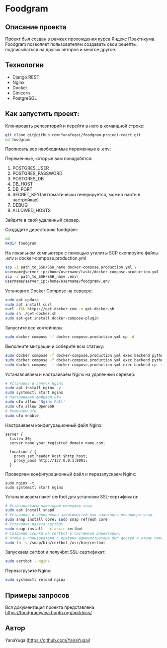 # Foodgram

## Описание проекта

Проект был создан в рамках прохождения курса Яндекс Практикума.
Foodgram позволяет пользователям создавать свои рецепты, подписываться на других авторов и многое другое.

## Технологии

* Django REST
* Nginx
* Docker
* Ginicorn
* PostgreSGL

## Как запустить проект:

Клонировать репозиторий и перейти в него в командной строке:

```bash
git clone git@github.com:YanaYugai/foodgram-project-react.git
cd foodgram
```

Прописать все необходимые переменные в .env:

Переменные, которые вам понадобятся:
1. POSTGRES_USER
2. POSTGRES_PASSWORD
3. POSTGRES_DB
4. DB_HOST
5. DB_PORT
6. SECRET_KEY(авттоматически генерируется, можно найти в настройках)
7. DEBUG
8. ALLOWED_HOSTS

Зайдите в свой удаленный сервер.

Создадите директорию foodgram:

```bash
cd
mkdir foodgram
```
На локальном компьютере с помощью утилиты SCP скопируйте файлы .env и
docker-compose.production.yml

```bash
scp -i path_to_SSH/SSH_name docker-compose.production.yml \
username@server_ip:/home/username/taski/docker-compose.production.yml
scp -i path_to_SSH/SSH_name .env\
username@server_ip:/home/username/foodgram/.env
```

Установите Docker Compose на сервере:

```bash
sudo apt update
sudo apt install curl
curl -fSL https://get.docker.com -o get-docker.sh
sudo sh ./get-docker.sh
sudo apt-get install docker-compose-plugin
```

Запустите все контейнеры:

```bash
sudo docker compose -f docker-compose.production.yml up -d
```
Выполните миграции и соберите всю статику:

```bash
sudo docker compose -f docker-compose.production.yml exec backend python manage.py migrate
sudo docker compose -f docker-compose.production.yml exec backend python manage.py collectstatic
sudo docker compose -f docker-compose.production.yml exec backend cp -r /app/collected_static/. /backend_static/static/
```

Устанавливаем и настраиваем Nginx на удаленный серевер:

```bash
# Установка и запуск Nginx
sudo apt install nginx -y
sudo systemctl start nginx
# Настраиваем файрвол ufw
sudo ufw allow 'Nginx Full'
sudo ufw allow OpenSSH
# Включаем ufw
sudo ufw enable
```
Настраиваем конфигурационный файл Nginx:

```
server {
  listen 80;
  server_name your_registred_domain_name.com;

  location / {
    proxy_set_header Host $http_host;
    proxy_pass http://127.0.0.1:8001;
  }
```
Проверяем конфигурационный файл и перезапускаем Nginx:

```
sudo nginx -t
sudo systemctl start nginx
```

Устанавливаем пакет certbot для установки SSL-сертификата:

```bash
# Устанавливаем пакетнрый менеджер snap
sudo apt install snapd
# Установка и обновление зависимостей для пакетного менеджера snap.
sudo snap install core; sudo snap refresh core
# Установка пакета certbot.
sudo snap install --classic certbot
# Создание ссылки на certbot в системной директории,
# чтобы у пользователя с правами администратора был доступ к этому пакету.
sudo ln -s /snap/bin/certbot /usr/bin/certbot
```
Запускаем certbot и получbnt SSL-сертификат:

```bash
sudo certbot --nginx
```

Перезагрузите Nginx:

```bash
sudo systemctl reload nginx 
```

## Примеры запросов

Вся документация проекта представлена https://foodgramyana.hopto.org/api/docs/

## Автор

YanaYugai(https://github.com/YanaYugai)
